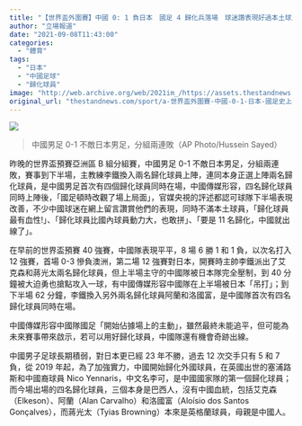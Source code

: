 ```yaml
---
title: "【世界盃外圍賽】中國 0: 1 負日本　國足 4 歸化兵落場　球迷讚表現好過本土球員"
author: "立場報道"
date: "2021-09-08T11:43:00"
categories:
  - "體育"
tags:
  - "日本"
  - "中國足球"
  - "歸化球員"
image: "http://web.archive.org/web/2021im_/https://assets.thestandnews.com/media/photos/AP21250623795286.jpg"
original_url: "thestandnews.com/sport/a-世界盃外圍賽-中國-0-1-日本-國足史上首次派四名歸化兵-網民歸化球員最有血性-2"
---
```

![](http://web.archive.org/web/2021im_/https://assets.thestandnews.com/media/photos/AP21250623795286.jpg)
> 中國男足 0-1 不敵日本男足，分組兩連敗（AP Photo/Hussein Sayed）

昨晚的世界盃預賽亞洲區 B 組分組賽，中國男足 0-1 不敵日本男足，分組兩連敗，賽事到下半場，主教練李鐵換入兩名歸化球員上陣，連同本身正選上陣兩名歸化球員，是中國男足首次有四個歸化球員同時在場，中國傳媒形容，四名歸化球員同時上陣後，「國足頓時改觀了場上局面」，官媒央視的評述都認可球隊下半場表現改善，不少中國球迷在網上留言讚賞他們的表現，同時不滿本土球員，「歸化球員最有血性!」、「歸化球員比國內球員動力大，也敢拼」、「要是 11 名歸化，中國就出線了」。

在早前的世界盃預賽 40 強賽，中國隊表現平平，8 場 6 勝 1 和 1 負，以次名打入 12 強賽，首場 0-3 慘負澳洲，第二場 12 強賽對日本，開賽時主帥李鐵派出了艾克森和蔣光太兩名歸化球員，但上半場主守的中國隊被日本隊完全壓制，到 40 分鐘被大迫勇也搶點攻入一球，有中國傳媒形容中國隊在上半場被日本「吊打」；到下半場 62 分鐘，李鐵換入另外兩名歸化球員阿蘭和洛國富，是中國隊首次有四名歸化球員同時在場。

中國傳媒形容中國隊國足「開始佔據場上的主動」，雖然最終未能追平，但可能為未來賽事帶來啟示，若可以用好歸化球員，中國隊還有機會奇跡出線。

中國男子足球長期積弱，對日本更已經 23 年不勝，過去 12 次交手只有 5 和 7 負，從 2019 年起，為了加強實力，中國開始歸化外國球員，在英國出世的塞浦路斯和中國裔球員 Nico Yennaris，中文名李可，是中國國家隊的第一個歸化球員；而今場出場的四名歸化球員，三個本身是巴西人，沒有中國血統，包括艾克森（Elkeson）、阿蘭（Alan Carvalho）和洛國富（Aloísio dos Santos Gonçalves），而蔣光太（Tyias Browning）本來是英格蘭球員，母親是中國人。